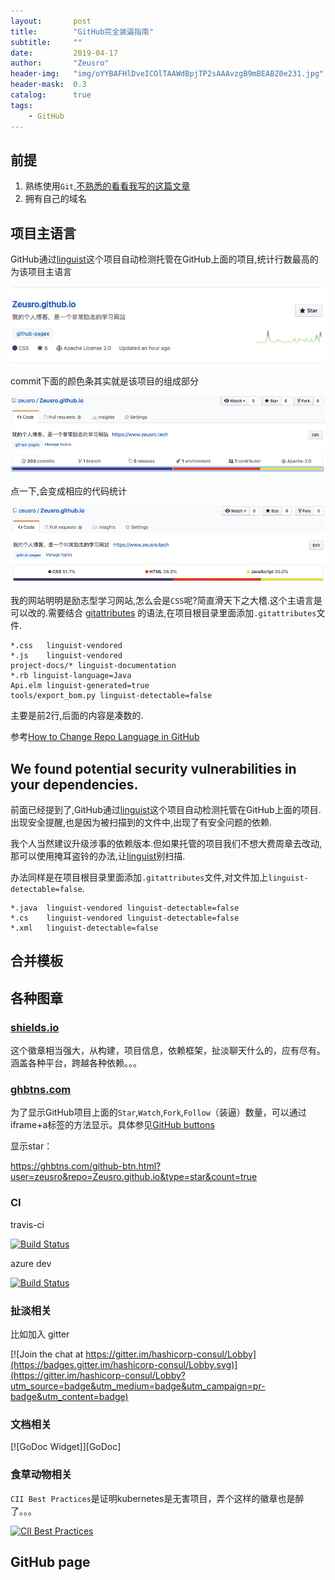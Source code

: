 ```yaml
---
layout:       post
title:        "GitHub完全装逼指南"
subtitle:     ""
date:         2019-04-17
author:       "Zeusro"
header-img:   "img/oYYBAFHlDveICOlTAAWdBpjTP2sAAAvzgB9mBEABZ0e231.jpg"
header-mask:  0.3
catalog:      true
tags:
    - GitHub
---
```




## 前提

1. 熟练使用`Git`,[不熟悉的看看我写的这篇文章](https://www.zeusro.tech/2016/02/21/git/)
2. 拥有自己的域名

## 项目主语言

GitHub通过[linguist](https://github.com/github/linguist)这个项目自动检测托管在GitHub上面的项目,统计行数最高的为该项目主语言

![image](/img/in-post/github/zeusro.png)

commit下面的颜色条其实就是该项目的组成部分

![image](/img/in-post/github/commit.png)

点一下,会变成相应的代码统计

![image](/img/in-post/github/lang.png)

我的网站明明是励志型学习网站,怎么会是`CSS`呢?简直滑天下之大稽.这个主语言是可以改的.需要结合 [gitattributes](https://github.com/github/linguist#using-gitattributes) 的语法,在项目根目录里面添加`.gitattributes`文件.

```
*.css   linguist-vendored
*.js    linguist-vendored
project-docs/* linguist-documentation
*.rb linguist-language=Java
Api.elm linguist-generated=true
tools/export_bom.py linguist-detectable=false
```

主要是前2行,后面的内容是凑数的.

参考[How to Change Repo Language in GitHub](https://hackernoon.com/how-to-change-repo-language-in-github-c3e07819c5bb)

## We found potential security vulnerabilities in your dependencies.

前面已经提到了,GitHub通过[linguist](https://github.com/github/linguist)这个项目自动检测托管在GitHub上面的项目.出现安全提醒,也是因为被扫描到的文件中,出现了有安全问题的依赖.

我个人当然建议升级涉事的依赖版本.但如果托管的项目我们不想大费周章去改动,那可以使用掩耳盗铃的办法,让[linguist](https://github.com/github/linguist)别扫描.

办法同样是在项目根目录里面添加`.gitattributes`文件,对文件加上`linguist-detectable=false`.

```
*.java  linguist-vendored linguist-detectable=false
*.cs    linguist-vendored linguist-detectable=false
*.xml   linguist-detectable=false
```

## 合并模板

## 各种图章


### [shields.io](https://shields.io/)

这个徽章相当强大，从构建，项目信息，依赖框架，扯淡聊天什么的，应有尽有。涵盖各种平台，跨越各种依赖。。。


### [ghbtns.com](https://ghbtns.com/)

为了显示GitHub项目上面的`Star`,`Watch`,`Fork`,`Follow`（装逼）数量，可以通过iframe+a标签的方法显示。具体参见[GitHub buttons](https://ghbtns.com/)

显示star：

https://ghbtns.com/github-btn.html?user=zeusro&repo=Zeusro.github.io&type=star&count=true

### CI

 travis-ci

[![Build Status](https://travis-ci.org/hashicorp/consul.svg?branch=master)](https://travis-ci.org/hashicorp/consul) 

azure dev

[![Build Status](https://dev.azure.com/vscode/VSCode/_apis/build/status/VS%20Code?branchName=master)](https://dev.azure.com/vscode/VSCode/_build/latest?definitionId=12)

### 扯淡相关

比如加入 gitter

[![Join the chat at https://gitter.im/hashicorp-consul/Lobby](https://badges.gitter.im/hashicorp-consul/Lobby.svg)](https://gitter.im/hashicorp-consul/Lobby?utm_source=badge&utm_medium=badge&utm_campaign=pr-badge&utm_content=badge)

### 文档相关

[![GoDoc Widget]][GoDoc]

### 食草动物相关

`CII Best Practices`是证明kubernetes是无害项目，弄个这样的徽章也是醉了。。。

 [![CII Best Practices](https://bestpractices.coreinfrastructure.org/projects/569/badge)](https://bestpractices.coreinfrastructure.org/projects/569)


## GitHub page
